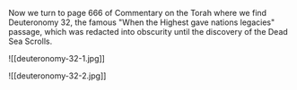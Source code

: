 Now we turn to page 666 of Commentary on the Torah where we find Deuteronomy 32, the famous "When the Highest gave nations legacies" passage, which was redacted into obscurity until the discovery of the Dead Sea Scrolls.

![[deuteronomy-32-1.jpg]]

![[deuteronomy-32-2.jpg]]

